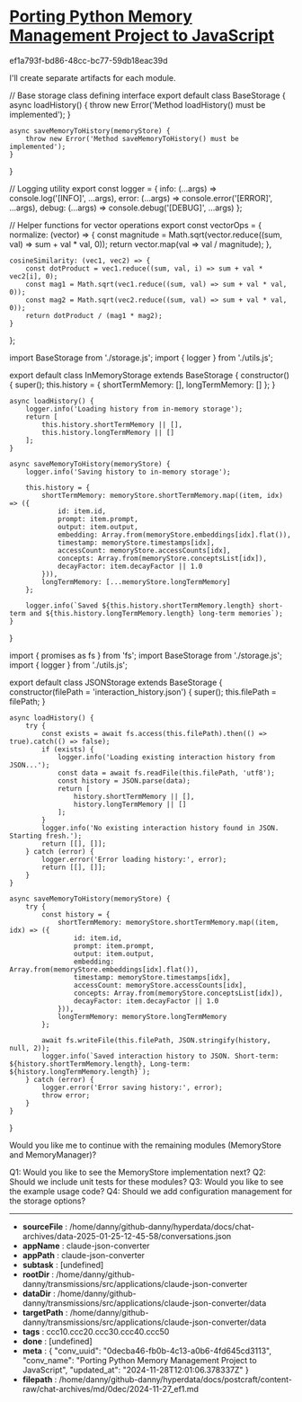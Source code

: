 # [Porting Python Memory Management Project to JavaScript](https://claude.ai/chat/0decba46-fb0b-4c13-a0b6-4fd645cd3113)

ef1a793f-bd86-48cc-bc77-59db18eac39d

 I'll create separate artifacts for each module.

<antArtifact identifier="storage-base" type="application/vnd.ant.code" language="javascript" title="storage.js">
// Base storage class defining interface
export default class BaseStorage {
    async loadHistory() {
        throw new Error('Method loadHistory() must be implemented');
    }

    async saveMemoryToHistory(memoryStore) {
        throw new Error('Method saveMemoryToHistory() must be implemented');
    }
}
</antArtifact>

<antArtifact identifier="utils" type="application/vnd.ant.code" language="javascript" title="utils.js">
// Logging utility
export const logger = {
    info: (...args) => console.log('[INFO]', ...args),
    error: (...args) => console.error('[ERROR]', ...args),
    debug: (...args) => console.debug('[DEBUG]', ...args)
};

// Helper functions for vector operations
export const vectorOps = {
    normalize: (vector) => {
        const magnitude = Math.sqrt(vector.reduce((sum, val) => sum + val * val, 0));
        return vector.map(val => val / magnitude);
    },
    
    cosineSimilarity: (vec1, vec2) => {
        const dotProduct = vec1.reduce((sum, val, i) => sum + val * vec2[i], 0);
        const mag1 = Math.sqrt(vec1.reduce((sum, val) => sum + val * val, 0));
        const mag2 = Math.sqrt(vec2.reduce((sum, val) => sum + val * val, 0));
        return dotProduct / (mag1 * mag2);
    }
};
</antArtifact>

<antArtifact identifier="in-memory-storage" type="application/vnd.ant.code" language="javascript" title="inMemoryStorage.js">
import BaseStorage from './storage.js';
import { logger } from './utils.js';

export default class InMemoryStorage extends BaseStorage {
    constructor() {
        super();
        this.history = {
            shortTermMemory: [],
            longTermMemory: []
        };
    }

    async loadHistory() {
        logger.info('Loading history from in-memory storage');
        return [
            this.history.shortTermMemory || [],
            this.history.longTermMemory || []
        ];
    }

    async saveMemoryToHistory(memoryStore) {
        logger.info('Saving history to in-memory storage');
        
        this.history = {
            shortTermMemory: memoryStore.shortTermMemory.map((item, idx) => ({
                id: item.id,
                prompt: item.prompt,
                output: item.output,
                embedding: Array.from(memoryStore.embeddings[idx].flat()),
                timestamp: memoryStore.timestamps[idx],
                accessCount: memoryStore.accessCounts[idx],
                concepts: Array.from(memoryStore.conceptsList[idx]),
                decayFactor: item.decayFactor || 1.0
            })),
            longTermMemory: [...memoryStore.longTermMemory]
        };
        
        logger.info(`Saved ${this.history.shortTermMemory.length} short-term and ${this.history.longTermMemory.length} long-term memories`);
    }
}
</antArtifact>

<antArtifact identifier="json-storage" type="application/vnd.ant.code" language="javascript" title="jsonStorage.js">
import { promises as fs } from 'fs';
import BaseStorage from './storage.js';
import { logger } from './utils.js';

export default class JSONStorage extends BaseStorage {
    constructor(filePath = 'interaction_history.json') {
        super();
        this.filePath = filePath;
    }

    async loadHistory() {
        try {
            const exists = await fs.access(this.filePath).then(() => true).catch(() => false);
            if (exists) {
                logger.info('Loading existing interaction history from JSON...');
                const data = await fs.readFile(this.filePath, 'utf8');
                const history = JSON.parse(data);
                return [
                    history.shortTermMemory || [],
                    history.longTermMemory || []
                ];
            }
            logger.info('No existing interaction history found in JSON. Starting fresh.');
            return [[], []];
        } catch (error) {
            logger.error('Error loading history:', error);
            return [[], []];
        }
    }

    async saveMemoryToHistory(memoryStore) {
        try {
            const history = {
                shortTermMemory: memoryStore.shortTermMemory.map((item, idx) => ({
                    id: item.id,
                    prompt: item.prompt,
                    output: item.output,
                    embedding: Array.from(memoryStore.embeddings[idx].flat()),
                    timestamp: memoryStore.timestamps[idx],
                    accessCount: memoryStore.accessCounts[idx],
                    concepts: Array.from(memoryStore.conceptsList[idx]),
                    decayFactor: item.decayFactor || 1.0
                })),
                longTermMemory: memoryStore.longTermMemory
            };

            await fs.writeFile(this.filePath, JSON.stringify(history, null, 2));
            logger.info(`Saved interaction history to JSON. Short-term: ${history.shortTermMemory.length}, Long-term: ${history.longTermMemory.length}`);
        } catch (error) {
            logger.error('Error saving history:', error);
            throw error;
        }
    }
}
</antArtifact>

Would you like me to continue with the remaining modules (MemoryStore and MemoryManager)?

Q1: Would you like to see the MemoryStore implementation next?
Q2: Should we include unit tests for these modules?
Q3: Would you like to see the example usage code?
Q4: Should we add configuration management for the storage options?

---

* **sourceFile** : /home/danny/github-danny/hyperdata/docs/chat-archives/data-2025-01-25-12-45-58/conversations.json
* **appName** : claude-json-converter
* **appPath** : claude-json-converter
* **subtask** : [undefined]
* **rootDir** : /home/danny/github-danny/transmissions/src/applications/claude-json-converter
* **dataDir** : /home/danny/github-danny/transmissions/src/applications/claude-json-converter/data
* **targetPath** : /home/danny/github-danny/transmissions/src/applications/claude-json-converter/data
* **tags** : ccc10.ccc20.ccc30.ccc40.ccc50
* **done** : [undefined]
* **meta** : {
  "conv_uuid": "0decba46-fb0b-4c13-a0b6-4fd645cd3113",
  "conv_name": "Porting Python Memory Management Project to JavaScript",
  "updated_at": "2024-11-28T12:01:06.378337Z"
}
* **filepath** : /home/danny/github-danny/hyperdata/docs/postcraft/content-raw/chat-archives/md/0dec/2024-11-27_ef1.md